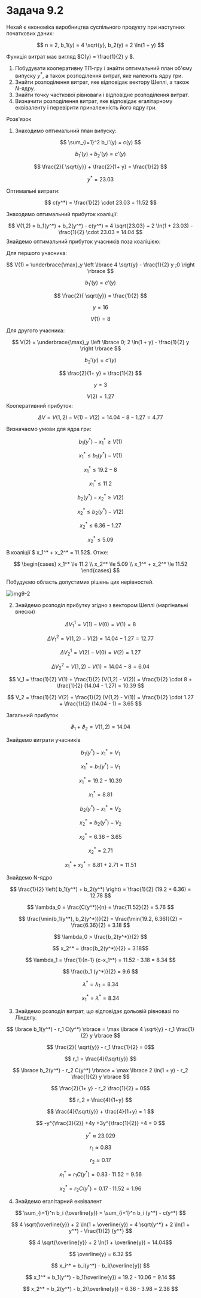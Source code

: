 # Задача 9.2

Нехай є економіка виробництва суспільного продукту при наступних початкових даних:

$$ n = 2, b_1(y) = 4 \sqrt{y}, b_2(y) = 2 \ln(1 + y) $$

Функція витрат має вигляд $С(y) = \frac{1}{2}   y $.

1. Побудувати кооперативну ТП-гру і знайти оптимальний план об'єму випуску $y^*$, а також розподілення витрат, яке належить ядру гри.
2. Знайти розподілення витрат, яке відповідає вектору Шеплі, а також $N$-ядру.
3. Знайти точку часткової рівноваги і відповідне розподілення витрат.
4. Визначити розподілення витрат, яке відповідає егалітарному еквіваленту і перевірити приналежність його ядру гри.

Розв'язок
1. Знаходимо оптимальний план випуску:

$$ \sum_{i=1}^2 b_i'(y) = c(y) $$

$$ b_1'(y) + b_2'(y) = c'(y) $$

$$ \frac{2}{ \sqrt{y}} + \frac{2}{1+ y} = \frac{1}{2} $$

$$ y^* = 23.03 $$

Оптимальні витрати: 

$$ c(y^*) = \frac{1}{2}  \cdot   23.03 = 11.52 $$

Знаходимо оптимальний прибуток коаліції:

$$ V(1,2) = b_1(y^*) + b_2(y^*) - c(y^*) = 4 \sqrt{23.03} + 2 \ln(1 + 23.03) - \frac{1}{2}  \cdot   23.03 = 14.04 $$
Знайдемо оптимальний прибуток учасників поза коаліцією: 

Для першого учасника:

$$ V(1) = \underbrace{\max}_y \left \lbrace 4 \sqrt{y} - \frac{1}{2}   y ;0 \right \rbrace  $$

$$ b_1'(y) = c'(y) $$

$$ \frac{2}{ \sqrt{y}} = \frac{1}{2} $$

$$ y = 16 $$

$$ V(1) = 8 $$

Для другого учасника:

$$ V(2) = \underbrace{\max}_y \left \lbrace 0; 2 \ln(1 + y) - \frac{1}{2}   y \right \rbrace  $$

$$ b_2'(y) = c'(y) $$

$$ \frac{2}{1+ y} = \frac{1}{2} $$

$$ y = 3 $$

$$ V(2) = 1.27 $$
Кооперативний прибуток:

$$ \Delta V = V(1,2) - V(1) - V(2) = 14.04 - 8 - 1.27 = 4.77$$

Визначаємо умови для ядра гри:

$$ b_1(y^*) - x_1^* \ge V(1) $$

$$ x_1^* \le b_1(y^*) - V(1) $$

$$ x_1^* \le 19.2 - 8 $$

$$ x_1^* \le 11.2 $$

$$ b_2(y^*) - x_2^* \ge V(2) $$

$$ x_2^* \le b_2(y^*) - V(2) $$

$$ x_2^* \le 6.36 - 1.27 $$

$$ x_2^* \le 5.09 $$

В коаліції $ x_1^* + x_2^* = 11.52$. Отже:

$$ \begin{cases}
  x_1^* \le 11.2 \\
  x_2^* \le 5.09 \\
  x_1^* + x_2^* \le 11.52
\end{cases}
$$

Побудуємо область допустимих рішень цих нерівностей.

![img9-2](img9-2.png)

2. Знайдемо розподіл прибутку згідно з вектором Шеплі (маргінальні внески)

$$ \Delta V_1^1 = V(1) - V(0) = V(1) = 8 $$

$$ \Delta V_1^2 = V(1,2) - V(2) = 14.04 - 1.27 = 12.77 $$

$$ \Delta V_2^1 = V(2) - V(0) = V(2) = 1.27 $$

$$ \Delta V_2^2 = V(1,2) - V(1) = 14.04 - 8 = 6.04 $$

$$ V_1 = \frac{1}{2} V(1) + \frac{1}{2} (V(1,2) - V(2)) = 
\frac{1}{2} \cdot 8 + \frac{1}{2} (14.04 - 1.27) =
10.39
$$

$$ V_2 = \frac{1}{2} V(2) + \frac{1}{2} (V(1,2) - V(1)) = 
\frac{1}{2} \cdot 1.27 + \frac{1}{2} (14.04 - 1) =
3.65
$$

Загальний прибуток

$$ \vartheta_1 + \vartheta_2 = V(1,2) = 14.04$$

Знайдемо витрати учасників

$$ b_1(y^*) - x_1^* = V_1 $$

$$ x_1^* = b_1(y^*) - V_1 $$

$$ x_1^* = 19.2 - 10.39 $$

$$ x_1^* = 8.81 $$

$$ b_2(y^*) - x_1^* = V_2 $$

$$ x_2^* = b_2(y^*) - V_2 $$

$$ x_2^* = 6.36 - 3.65 $$

$$ x_2^* = 2.71 $$

$$ x_1^* + x_2^* = 8.81 + 2.71 =
11.51  $$

Знайдемо N-ядро

$$ \frac{1}{2} \left( b_1(y^*) + b_2(y^*) \right) = 
\frac{1}{2} (19.2 + 6.36) = 12.78
$$

$$ \lambda_0 = \frac{C(y^*)}{n} = \frac{11.52}{2} =
5.76  $$

$$ \frac{\min(b_1(y^*), b_2(y^*))}{2} = 
\frac{\min(19.2, 6.36)}{2} =
\frac{6.36}{2} = 
3.18
$$

$$ \lambda_0 > \frac{b_2(y^*)}{2} $$

$$ x_2^* = \frac{b_2(y^*)}{2} = 3.18$$

$$ \lambda_1 = \frac{1}{n-1} (c-x_1^*) = 11.52 - 3.18 =
8.34 $$

$$ \frac{b_1 (y^*)}{2} = 9.6 $$

$$ \lambda^* = \lambda_1 = 8.34 $$

$$ x_1^* = \lambda^* = 8.34 $$


3. Знайдемо розподіл витрат, що відповідає дольовій рівновазі по Лінделу.

$$ \lbrace b_1(y^*) - r_1 C(y^*) \rbrace = 
\max \lbrace 4 \sqrt{y} - r_1 \frac{1}{2}   y \rbrace
$$

$$ \frac{2}{ \sqrt{y}} - r_1 \frac{1}{2} = 0$$ 

$$ r_1 = \frac{4}{\sqrt{y}} $$

$$ \lbrace b_2(y^*) - r_2 C(y^*) \rbrace = 
\max \lbrace 2 \ln(1 + y) - r_2 \frac{1}{2}   y \rbrace
$$

$$ \frac{2}{1+ y} - r_2 \frac{1}{2} = 0$$ 

$$ r_2 = \frac{4}{1+y} $$

$$ \frac{4}{\sqrt{y}} + \frac{4}{1+y} = 1 $$

$$ -y^{\frac{3}{2}} +4y +3y^{\frac{1}{2}} +4 = 0 $$

$$ y^* \approx 23.029 $$

$$ r_1 \approx 0.83 $$

$$ r_2 \approx 0.17 $$

$$ x_1^* = r_1 C(y^*) = 0.83 \cdot 11.52 =
9.56
$$

$$ x_2^* = r_2 C(y^*) = 0.17 \cdot 11.52 =
1.96
$$

4. Знайдемо егалітарний еквівалент

$$ \sum_{i=1}^n b_i (\overline{y}) = \sum_{i=1}^n b_i (y^*) - c(y^*) $$

$$ 4 \sqrt{\overline{y}} + 2 \ln(1 + \overline{y}) =
4 \sqrt{y^*} + 2 \ln(1 + y^*) - \frac{1}{2}   {y^*}
$$

$$ 4 \sqrt{\overline{y}} + 2 \ln(1 + \overline{y}) = 14.04$$

$$ \overline{y} = 6.32 $$

$$ x_i^* = b_i(y^*) - b_i(\overline{y}) $$

$$ x_1^* = b_1(y^*) - b_1(\overline{y}) =
19.2 - 10.06 = 
9.14
$$

$$ x_2^* = b_2(y^*) - b_2(\overline{y}) =
6.36 - 3.98 = 
2.38
$$

